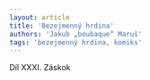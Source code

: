 ```yaml
---
layout: article
title: 'Bezejmenný hrdina'
authors: 'Jakub „boubaque“ Maruš'
tags: 'bezejmenný hrdina, komiks'
---
```


Díl XXXI. Záskok
